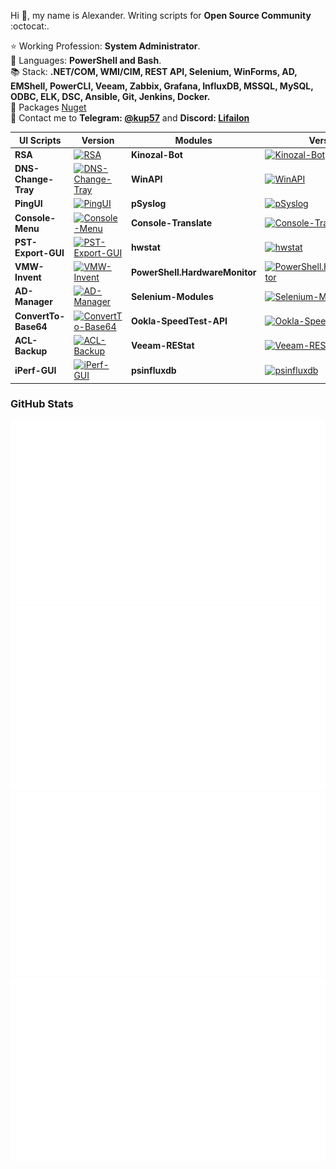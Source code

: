 Hi 👋, my name is Alexander. Writing scripts for **Open Source Community** :octocat:.

⭐ Working Profession: **System Administrator**. \
🔨 Languages: **PowerShell and Bash**. \
📚 Stack: **.NET/COM, WMI/CIM, REST API, Selenium, WinForms, AD, EMShell, PowerCLI, Veeam, Zabbix, Grafana, InfluxDB, MSSQL, MySQL, ODBC, ELK, DSC, Ansible, Git, Jenkins, Docker.** \
🚀 Packages [Nuget](https://www.nuget.org/profiles/Lifailon) \
💬 Contact me to **Telegram: [@kup57](https://t.me/kup57)** and **Discord: [Lifailon](https://discord.com/users/1193694070170734636)**

| **UI Scripts** 	  | **Version** 																																				| **Modules** 						| **Version** 																																																|
| ------ 				  | ------ 																																					| ------ 							| ------ 																																																	|
| **RSA** 				  | [![RSA](https://img.shields.io/github/v/release/lifailon/rsa?color=<green>)](https://github.com/Lifailon/RSA) 											| **Kinozal-Bot** 					| [![Kinozal-Bot](https://img.shields.io/github/v/release/lifailon/Kinozal-Bot?color=<green>)](https://github.com/Lifailon/Kinozal-Bot) 																	|
| **DNS-Change-Tray** 	  | [![DNS-Change-Tray](https://img.shields.io/github/v/release/lifailon/DNS-Change-Tray?color=<green>)](https://github.com/Lifailon/DNS-Change-Tray)		| **WinAPI** 						| [![WinAPI](https://img.shields.io/github/v/release/lifailon/WinAPI?color=<green>)](https://github.com/Lifailon/WinAPI) 																					|
| **PingUI** 			  | [![PingUI](https://img.shields.io/github/v/release/Lifailon/PingUI?include_prereleases&color=<green>)](https://github.com/Lifailon/PingUI)				| **pSyslog** 						| [![pSyslog](https://img.shields.io/github/v/release/lifailon/pSyslog?color=<green>)](https://github.com/Lifailon/pSyslog) 																				|
| **Console-Menu** 	  	  | [![Console-Menu](https://img.shields.io/github/v/release/lifailon/Console-Menu?color=<green>)](https://github.com/Lifailon/Console-Menu)	 			| **Console-Translate** 			| [![Console-Translate](https://img.shields.io/github/v/release/Lifailon/Console-Translate?include_prereleases&color=<green>)](https://github.com/Lifailon/Console-Translate)								|
| **PST-Export-GUI** 	  | [![PST-Export-GUI](https://img.shields.io/github/v/release/lifailon/PST-Export-GUI?color=<green>)](https://github.com/Lifailon/PST-Export-GUI) 			| **hwstat** 						| [![hwstat](https://img.shields.io/github/v/release/Lifailon/hwstat?include_prereleases&color=<green>)](https://github.com/Lifailon/hwstat)																|
| **VMW-Invent**  		  | [![VMW-Invent](https://img.shields.io/github/last-commit/lifailon/VMW-Invent?color=<green>)](https://github.com/Lifailon/VMW-Invent) 					| **PowerShell.HardwareMonitor** 	| [![PowerShell.HardwareMonitor](https://img.shields.io/github/v/release/Lifailon/PowerShell.HardwareMonitor?include_prereleases&color=<green>)](https://github.com/Lifailon/PowerShell.HardwareMonitor)	|
| **AD-Manager** 		  | [![AD-Manager](https://img.shields.io/github/last-commit/lifailon/AD-Manager?color=<green>)](https://github.com/Lifailon/AD-Manager) 					| **Selenium-Modules**				| [![Selenium-Modules](https://img.shields.io/github/v/release/Lifailon/Selenium-Modules?include_prereleases&color=<green>)](https://github.com/Lifailon/Selenium-Modules)									|
| **ConvertTo-Base64** 	  | [![ConvertTo-Base64](https://img.shields.io/github/last-commit/lifailon/ConvertTo-Base64?color=<green>)](https://github.com/Lifailon/ConvertTo-Base64) 	| **Ookla-SpeedTest-API**			| [![Ookla-SpeedTest-API](https://img.shields.io/github/v/release/lifailon/Ookla-SpeedTest-API?color=<green>)](https://github.com/Lifailon/Ookla-SpeedTest-API) 											|
| **ACL-Backup** 		  | [![ACL-Backup](https://img.shields.io/github/last-commit/lifailon/ACL-Backup?color=<green>)](https://github.com/Lifailon/ACL-Backup)				 	| **Veeam-REStat** 					| [![Veeam-REStat](https://img.shields.io/github/v/release/lifailon/Veeam-REStat?color=<green>)](https://github.com/Lifailon/Veeam-REStat) 																	|
| **iPerf-GUI** 		  | [![iPerf-GUI](https://img.shields.io/github/last-commit/lifailon/iperf-gui?color=<green>)](https://github.com/Lifailon/iPerf-GUI)					 	| **psinfluxdb** 					| [![psinfluxdb](https://img.shields.io/github/v/release/lifailon/psinfluxdb?color=<green>)](https://github.com/Lifailon/psinfluxdb) 																		|
 
### GitHub Stats
![](https://raw.githubusercontent.com/lifailon/github-stats/master/generated/overview.svg#gh-light-mode-only) ![](https://raw.githubusercontent.com/lifailon/github-stats/master/generated/languages.svg#gh-light-mode-only) \
![](https://raw.githubusercontent.com/lifailon/github-stats/master/generated/overview.svg#gh-dark-mode-only) ![](https://raw.githubusercontent.com/lifailon/github-stats/master/generated/languages.svg#gh-dark-mode-only)
